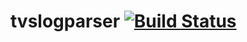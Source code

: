 # tvslogparser [![Build Status](https://travis-ci.com/AlexCrane/tvslogparser.svg?branch=main)](https://travis-ci.com/AlexCrane/tvslogparser)
